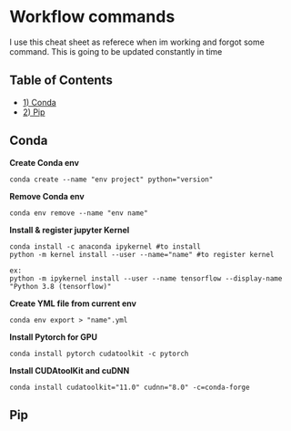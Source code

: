# Workflow commands
I use this cheat sheet as referece when im working and forgot some command.
This is going to be updated constantly in time

## Table of Contents
  * [1) Conda](#1-conda)
  * [2) Pip](#2-pip)
    

## Conda
**Create Conda env**
```
conda create --name "env project" python="version"
```
**Remove Conda env**
```
conda env remove --name "env name"
```
**Install & register jupyter Kernel**
```
conda install -c anaconda ipykernel #to install
python -m kernel install --user --name="name" #to register kernel
```
```
ex: 
python -m ipykernel install --user --name tensorflow --display-name "Python 3.8 (tensorflow)"
```
**Create YML file from current env**
```
conda env export > "name".yml
```
**Install Pytorch for GPU**
```
conda install pytorch cudatoolkit -c pytorch
```
**Install CUDAtoolKit and cuDNN**
```
conda install cudatoolkit="11.0" cudnn="8.0" -c=conda-forge
```

## Pip







